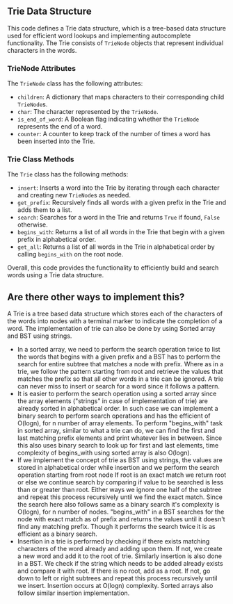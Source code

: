## Trie Data Structure

This code defines a Trie data structure, which is a tree-based data structure used for efficient word lookups and implementing autocomplete functionality. The Trie consists of `TrieNode` objects that represent individual characters in the words.

### TrieNode Attributes

The `TrieNode` class has the following attributes:

- `children`: A dictionary that maps characters to their corresponding child `TrieNode`s.
- `char`: The character represented by the `TrieNode`.
- `is_end_of_word`: A Boolean flag indicating whether the `TrieNode` represents the end of a word.
- `counter`: A counter to keep track of the number of times a word has been inserted into the Trie.

### Trie Class Methods

The `Trie` class has the following methods:

- `insert`: Inserts a word into the Trie by iterating through each character and creating new `TrieNode`s as needed.
- `get_prefix`: Recursively finds all words with a given prefix in the Trie and adds them to a list.
- `search`: Searches for a word in the Trie and returns `True` if found, `False` otherwise.
- `begins_with`: Returns a list of all words in the Trie that begin with a given prefix in alphabetical order.
- `get_all`: Returns a list of all words in the Trie in alphabetical order by calling `begins_with` on the root node.

Overall, this code provides the functionality to efficiently build and search words using a Trie data structure.


## Are there other ways to implement this?

A Trie is a tree based data structure which stores each of the characters of the words into nodes with a terminal marker to indicate the completion of a word.
The implementation of trie can also be done by using Sorted array and BST using strings.


- In a sorted array, we need to perform the search operation twice to list the words that begins with a given prefix and a BST has to perform the search for entire subtree that matches a node with prefix. Where as in a trie, we follow the pattern starting from root and retrieve the values that matches the prefix so that all other words in a trie can be ignored. A trie can never miss to insert or search for a word since it follows a pattern.
- It is easier to perform the search operation using a sorted array since the array elements ("strings" in case of implementation of trie) are already sorted in alphabetical order. In such case we can implement a binary search to perform search operations and has the efficient of O(logn), for n number of array elements.
To perform "begins_with" task in sorted array, similar to what a trie can do, we can find the first and last matching prefix elements and print whatever lies in between. Since this also uses binary search to look up for first and last elements, time complexity of begins_with using sorted array is also O(logn).
- If we implement the concept of trie as BST using strings, the values are stored in alphabetical order while insertion and we perform the search operation starting from root node If root is an exact match we return root or else we continue search by comparing if value to be searched is less than or greater than root. Either ways we ignore one half of the subtree and repeat this process recursively until we find the exact match. Since the search here also follows same as a binary search it's complexity is O(logn), for n number of nodes.
"begins_with" in a BST searches for the node with exact match as of prefix and returns the values until it doesn't find any matching prefix. Though it performs the search twice it is as efficient as a binary search.
- Insertion in a trie is performed by checking if there exists matching characters of the word already and adding upon them. If not, we create a new word and add it to the root of trie. Similarly insertion is also done in a BST. We check if the string which needs to be added already exists and compare it with root. If there is no root, add as a root. If not, go down to left or right subtrees and repeat this process recursively until we insert. Insertion occurs at O(logn) complexity. Sorted arrays also follow similar insertion implementation.

